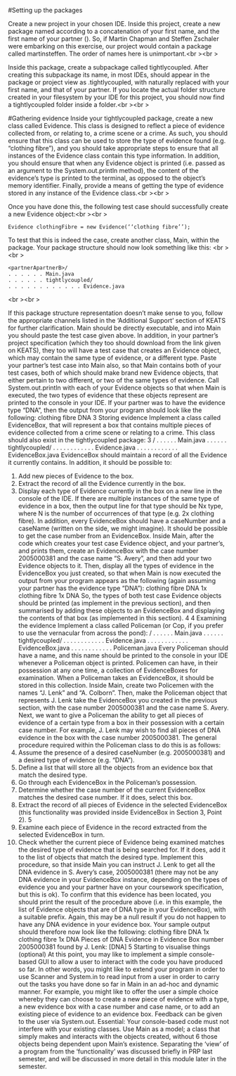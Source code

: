 #Setting up the packages

Create a new project in your chosen IDE. Inside this project, create a new package named
according to a concatenation of your first name, and the first name of your partner
(<partnerApartnerB>). So, if Martin Chapman and Steffen Zschaler were embarking
on this exercise, our project would contain a package called martinsteffen. The order of
names here is unimportant.<br \><br \>

Inside this package, create a subpackage called tightlycoupled. After creating this subpackage
its name, in most IDEs, should appear in the package or project view as <partnerApartnerB>
.tightlycoupled, with <partnerApartnerB> naturally replaced with your first name, and
that of your partner. If you locate the actual folder structure created in your filesystem
by your IDE for this project, you should now find a tightlycoupled folder inside a
<partnerApartnerB> folder.<br \><br \>

#Gathering evidence
Inside your tightlycoupled package, create a new class called Evidence. This class is designed
to reflect a piece of evidence collected from, or relating to, a crime scene or a crime.
As such, you should ensure that this class can be used to store the type of evidence found
(e.g. “clothing fibre”), and you should take appropriate steps to ensure that all instances of
the Evidence class contain this type information. In addition, you should ensure that when
any Evidence object is printed (i.e. passed as an argument to the System.out.println
method), the content of the evidence’s type is printed to the terminal, as opposed to the
object’s memory identifier. Finally, provide a means of getting the type of evidence stored
in any instance of the Evidence class.<br \><br \>

Once you have done this, the following test case should successfully create a new Evidence
object:<br \><br \>

`Evidence clothingFibre = new Evidence(‘‘clothing fibre’’);`

To test that this is indeed the case, create another class, Main, within the <partnerApartnerB>
package. Your package structure should now look something like this:
<br \><br \>

`<partnerApartnerB>/`<br />
`. . . . . . Main.java`<br />
`. . . . . . tightlycoupled/`<br />
`. . . . . . . . . . . . Evidence.java`<br />

<br \><br \>

If this package structure representation doesn’t make sense to you, follow the appropriate
channels listed in the ‘Additional Support’ section of KEATS for further clarification.
Main should be directly executable, and into Main you should paste the test case given
above. In addition, in your partner’s project specification (which they too should download
from the link given on KEATS), they too will have a test case that creates an Evidence
object, which may contain the same type of evidence, or a different type. Paste your partner’s
test case into Main also, so that Main contains both of your test cases, both of which
should make brand new Evidence objects, that either pertain to two different, or two of
the same types of evidence.
Call System.out.println with each of your Evidence objects so that when Main is executed,
the two types of evidence that these objects represent are printed to the console
in your IDE. If your partner was to have the evidence type “DNA”, then the output from
your program should look like the following:
clothing fibre
DNA
3 Storing evidence
Implement a class called EvidenceBox, that will represent a box that contains multiple
pieces of evidence collected from a crime scene or relating to a crime. This class should
also exist in the tightlycoupled package:
3
<partnerApartnerB>/
. . . . . . Main.java
. . . . . . tightlycoupled/
. . . . . . . . . . . . Evidence.java
. . . . . . . . . . . . EvidenceBox.java
EvidenceBox should maintain a record of all the Evidence it currently contains. In addition,
it should be possible to:
1. Add new pieces of Evidence to the box.
2. Extract the record of all the Evidence currently in the box.
3. Display each type of Evidence currently in the box on a new line in the console of
the IDE. If there are multiple instances of the same type of evidence in a box, then
the output line for that type should be Nx type, where N is the number of occurrences
of that type (e.g. 2x clothing fibre).
In addition, every EvidenceBox should have a caseNumber and a caseName (written on
the side, we might imagine). It should be possible to get the case number from an
EvidenceBox.
Inside Main, after the code which creates your test case Evidence object, and your partner’s,
and prints them, create an EvidenceBox with the case number 2005000381 and the
case name “S. Avery”, and then add your two Evidence objects to it.
Then, display all the types of evidence in the EvidenceBox you just created, so that
when Main is now executed the output from your program appears as the following (again
assuming your partner has the evidence type “DNA”):
clothing fibre
DNA
1x clothing fibre
1x DNA
So, the types of both test case Evidence objects should be printed (as implement in the
previous section), and then summarised by adding these objects to an EvidenceBox and
displaying the contents of that box (as implemented in this section).
4
4 Examining the evidence
Implement a class called Policeman (or Cop, if you prefer to use the vernacular from across
the pond):
<partnerApartnerB>/
. . . . . . Main.java
. . . . . . tightlycoupled/
. . . . . . . . . . . . Evidence.java
. . . . . . . . . . . . EvidenceBox.java
. . . . . . . . . . . . Policeman.java
Every Policeman should have a name, and this name should be printed to the console in
your IDE whenever a Policeman object is printed.
Policemen can have, in their possession at any one time, a collection of EvidenceBoxes
for examination. When a Policeman takes an EvidenceBox, it should be stored in this
collection.
Inside Main, create two Policemen with the names “J. Lenk” and “A. Colborn”. Then,
make the Policeman object that represents J. Lenk take the EvidenceBox you created in
the previous section, with the case number 2005000381 and the case name S. Avery.
Next, we want to give a Policeman the ability to get all pieces of evidence of a certain
type from a box in their possession with a certain case number. For example, J. Lenk may
wish to find all pieces of DNA evidence in the box with the case number 2005000381. The
general procedure required within the Policeman class to do this is as follows:
1. Assume the presence of a desired caseNumber (e.g. 2005000381) and a desired type
of evidence (e.g. “DNA”).
2. Define a list that will store all the objects from an evidence box that match the
desired type.
3. Go through each EvidenceBox in the Policeman’s possession.
4. Determine whether the case number of the current EvidenceBox matches the desired
case number. If it does, select this box.
5. Extract the record of all pieces of Evidence in the selected EvidenceBox (this functionality
was provided inside EvidenceBox in Section 3, Point 2).
5
6. Examine each piece of Evidence in the record extracted from the selected EvidenceBox
in turn.
7. Check whether the current piece of Evidence being examined matches the desired
type of evidence that is being searched for. If it does, add it to the list of objects
that match the desired type.
Implement this procedure, so that inside Main you can instruct J. Lenk to get all the
DNA evidence in S. Avery’s case, 2005000381 (there may not be any DNA evidence in
your EvidenceBox instance, depending on the types of evidence you and your partner have
on your coursework specification, but this is ok). To confirm that this evidence has been
located, you should print the result of the procedure above (i.e. in this example, the list
of Evidence objects that are of DNA type in your EvidenceBox), with a suitable prefix.
Again, this may be a null result if you do not happen to have any DNA evidence in your
evidence box.
Your sample output should therefore now look like the following:
clothing fibre
DNA
1x clothing fibre
1x DNA
Pieces of DNA Evidence in Evidence Box number 2005000381 found by J. Lenk:
[DNA]
5 Starting to visualise things (optional)
At this point, you may like to implement a simple console-based GUI to allow a user to
interact with the code you have produced so far. In other words, you might like to extend
your program in order to use Scanner and System.in to read input from a user in order
to carry out the tasks you have done so far in Main in an ad-hoc and dynamic manner.
For example, you might like to offer the user a simple choice whereby they can choose to
create a new piece of evidence with a type, a new evidence box with a case number and
case name, or to add an existing piece of evidence to an evidence box. Feedback can be
given to the user via System.out.
Essential: Your console-based code must not interfere with your existing classes. Use
Main as a model; a class that simply makes and interacts with the objects created, without
6
those objects being dependent upon Main’s existence. Separating the ‘view’ of a program
from the ‘functionality’ was discussed briefly in PRP last semester, and will be discussed
in more detail in this module later in the semester.
